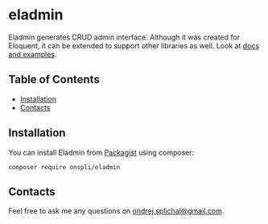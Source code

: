 # eladmin
Eladmin generates CRUD admin interface. Although it was created for Eloquent, it can be extended to support other libraries as well. Look at [docs and examples](https://onspli.github.io/eladmin/).

## Table of Contents

- [Installation](#installation)
- [Contacts](#contacts)

## Installation
You can install Eladmin from [Packagist](https://packagist.org/packages/onspli/eladmin) using composer:
```
composer require onspli/eladmin
```

## Contacts
Feel free to ask me any questions on ondrej.splichal@gmail.com.
